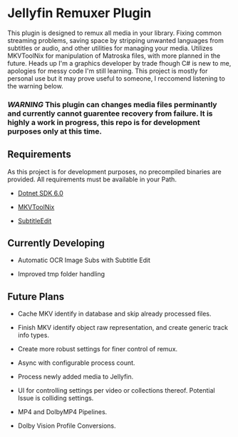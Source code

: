 # Jellyfin Remuxer Plugin

This plugin is designed to remux all media in your library. Fixing common streaming problems, saving space by stripping unwanted languages from subtitles or audio, and other utilities for managing your media. Utilizes MKVToolNix for manipulation of Matroska files, with more planned in the future. Heads up I'm a graphics developer by trade fhough C# is new to me, apologies for messy code I'm still learning. This project is mostly for personal use but it may prove useful to someone, I reccomend listening to the warning below.   

### ***WARNING*** This plugin can changes media files perminantly and currently cannot guarentee recovery from failure. It is highly a work in progress, this repo is for development purposes only at this time.

## Requirements

As this project is for development purposes, no precompiled binaries are provided. All requirements must be available in your Path.

- [Dotnet SDK 6.0](https://dotnet.microsoft.com/download)

- [MKVToolNix](https://mkvtoolnix.download/downloads.html)

- [SubtitleEdit](https://github.com/SubtitleEdit/subtitleedit/releases)

## Currently Developing

- Automatic OCR Image Subs with Subtitle Edit

- Improved tmp folder handling

## Future Plans

- Cache MKV identify in database and skip already processed files.

- Finish MKV identify object raw representation, and create generic track info types.

- Create more robust settings for finer control of remux.

- Async with configurable process count.

- Process newly added media to Jellyfin.

- UI for controlling settings per video or collections thereof. Potential Issue is colliding settings.

- MP4 and DolbyMP4 Pipelines.

- Dolby Vision Profile Conversions.